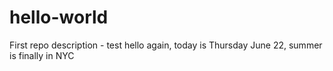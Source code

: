 # hello-world
First repo description - test
hello again, today is Thursday June 22, summer is finally in NYC
